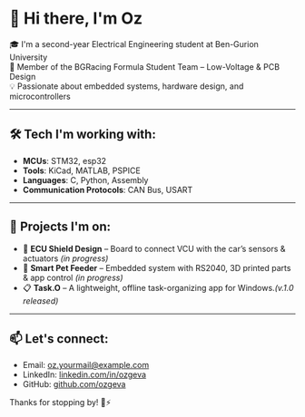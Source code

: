 # 👋 Hi there, I'm Oz

🎓 I'm a second-year Electrical Engineering student at Ben-Gurion University  
🔧 Member of the BGRacing Formula Student Team – Low-Voltage & PCB Design  
💡 Passionate about embedded systems, hardware design, and microcontrollers  

---

## 🛠️ Tech I'm working with:
- **MCUs**: STM32, esp32
- **Tools**: KiCad, MATLAB, PSPICE
- **Languages**: C, Python, Assembly
- **Communication Protocols**: CAN Bus, USART

---

## 🚀 Projects I'm on:
- 🧠 **ECU Shield Design** – Board to connect VCU with the car’s sensors & actuators *(in progress)*
- 🤖 **Smart Pet Feeder** – Embedded system with RS2040, 3D printed parts & app control *(in progress)*
- 📋 **Task.O** – A lightweight, offline task-organizing app for Windows.*(v.1.0 released)*
---

## 📫 Let's connect:
- Email: oz.yourmail@example.com  
- LinkedIn: [linkedin.com/in/ozgeva](https://linkedin.com/in/ozgeva)  
- GitHub: [github.com/ozgeva](https://github.com/ozgeva)

Thanks for stopping by! 🚗⚡
